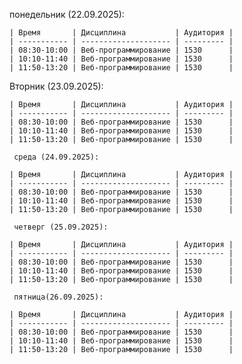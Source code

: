  понедельник (22.09.2025):
    
    | Время       | Дисциплина           | Аудитория |
    | ----------- | -------------------- | --------- |
    | 08:30-10:00 | Веб-программирование | 1530      |
    | 10:10-11:40 | Веб-программирование | 1530      |
    | 11:50-13:20 | Веб-программирование | 1530      |
 
 Вторник (23.09.2025):
    
    | Время       | Дисциплина           | Аудитория |
    | ----------- | -------------------- | --------- |
    | 08:30-10:00 | Веб-программирование | 1530      |
    | 10:10-11:40 | Веб-программирование | 1530      |
    | 11:50-13:20 | Веб-программирование | 1530      |

     среда (24.09.2025):
    
    | Время       | Дисциплина           | Аудитория |
    | ----------- | -------------------- | --------- |
    | 08:30-10:00 | Веб-программирование | 1530      |
    | 10:10-11:40 | Веб-программирование | 1530      |
    | 11:50-13:20 | Веб-программирование | 1530      |

     четверг (25.09.2025):
    
    | Время       | Дисциплина           | Аудитория |
    | ----------- | -------------------- | --------- |
    | 08:30-10:00 | Веб-программирование | 1530      |
    | 10:10-11:40 | Веб-программирование | 1530      |
    | 11:50-13:20 | Веб-программирование | 1530      |

     пятница(26.09.2025):
    
    | Время       | Дисциплина           | Аудитория |
    | ----------- | -------------------- | --------- |
    | 08:30-10:00 | Веб-программирование | 1530      |
    | 10:10-11:40 | Веб-программирование | 1530      |
    | 11:50-13:20 | Веб-программирование | 1530      |